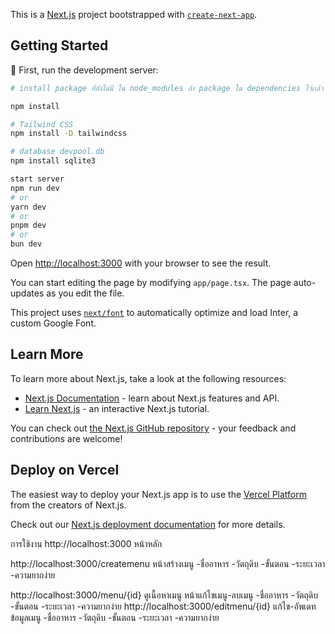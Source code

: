 This is a [Next.js](https://nextjs.org/) project bootstrapped with [`create-next-app`](https://github.com/vercel/next.js/tree/canary/packages/create-next-app).

## Getting Started
🚀 First, run the development server:

```bash
# install package ที่ยังไม่มี ใน node_modules ถ้า package ใน dependencies ไว้เเล้ว 

npm install

# Tailwind CSS
npm install -D tailwindcss

# database devpool.db
npm install sqlite3

start server
npm run dev
# or
yarn dev
# or
pnpm dev
# or
bun dev
```

Open [http://localhost:3000](http://localhost:3000) with your browser to see the result.

You can start editing the page by modifying `app/page.tsx`. The page auto-updates as you edit the file.

This project uses [`next/font`](https://nextjs.org/docs/basic-features/font-optimization) to automatically optimize and load Inter, a custom Google Font.

## Learn More

To learn more about Next.js, take a look at the following resources:

- [Next.js Documentation](https://nextjs.org/docs) - learn about Next.js features and API.
- [Learn Next.js](https://nextjs.org/learn) - an interactive Next.js tutorial.

You can check out [the Next.js GitHub repository](https://github.com/vercel/next.js/) - your feedback and contributions are welcome!

## Deploy on Vercel

The easiest way to deploy your Next.js app is to use the [Vercel Platform](https://vercel.com/new?utm_medium=default-template&filter=next.js&utm_source=create-next-app&utm_campaign=create-next-app-readme) from the creators of Next.js.

Check out our [Next.js deployment documentation](https://nextjs.org/docs/deployment) for more details.


การใช้งาน
http://localhost:3000
หน้าหลัก

http://localhost:3000/createmenu 
หน้าสร้างเมนู 
    -ชื่ออาหาร
    -วัตถุดิบ
    -ขั้นตอน
    -ระยะเวลา
    -ความยากง่าย

http://localhost:3000/menu/{id} ดูเนื้อหาเมนู หน้าแก้ไขเมนู-ลบเมนู
    -ชื่ออาหาร
    -วัตถุดิบ
    -ขั้นตอน
    -ระยะเวลา
    -ความยากง่าย
http://localhost:3000/editmenu/{id} แก้ไข-อัพเดทข้อมูลเมนู 
    -ชื่ออาหาร
    -วัตถุดิบ
    -ขั้นตอน
    -ระยะเวลา
    -ความยากง่าย